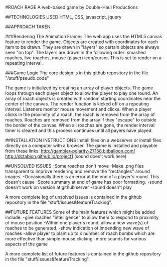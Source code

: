 #ROACH RAGE
A web-based game by Double-Haul Productions

##TECHNOLOGIES USED
HTML, CSS, javascript, jquery

##APPROACH TAKEN

###Rendering The Animation Frames
The web app uses the HTML5 canvas feature to render the game.  Objects are created with coordinates for each item to be drawn.  They are drawn in "layers" so certain objects are always seen "on top".  The layers are drawn in the following order: smashed roaches, live roaches, mouse (player) icon/cursor.  This is set to render on a repeating interval.

###Game Logic
The core design is in this github repository in the file "/stuff/pseudo.code"

The game is initialized by creating an array of player objects.
The game loops through each player object to allow the player to play one round. An array of roach objects is created with random starting coordinates near the center of the canvas.  The render function is kicked off on a repeating interval.  Listeners monitor mouse movement and clicks.  When a player clicks in the proximity of a roach, the roach is removed from the array of roaches.  Roaches are removed from the array if they "escape" to outside the border of the canvas.  When all roaches are gone, the render interval timer is cleared and this process continues until all payers have played.


##INSTALLATION INSTRUCTIONS
Install files on a webserver or install files directly on a computer with a browser.
The game is installed and playable from these links:
http://gambler-polarity-27158.bitballoon.com/
http://dctabion.github.io/project1 (sound does't work here)


##UNSOLVED ISSUES
-Some roaches don't move
-Make .png files transparent to improve rendering and remove the "rectangles" around images.
-Occasionally there is an error at the end of a player's round.  This doesn't cause
-Score summary at end of game has poor formatting.
-sound doesn't work on version at github server
-sound doesn't play

A more complete log of unsolved issues is contained in the github repository in the file "stuff/issues&featureTracking".


##FUTURE FEATURES
Some of the main features which might be added include:
-give roaches "intelligence" to allow them to respond to proximity of mouse position
-Within one player's round, allow a new wave(s) of roaches to be generated.
-show indication of impending new wave of roaches
-allow player to plant up to x number of roach bombs which are more effective than simple mouse clicking
-more sounds for various aspects of the game

A more complete list of future features is contained in the github repository in the file "stuff/issues&featureTracking".
